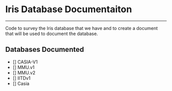 # Iris Database Documentaiton
---
Code to survey the Iris database that we have and to create a document that will be used to document the database.

## Databases Documented

- [] CASIA-V1
- [] MMU.v1
- [] MMU.v2
- [] IITDv1
- [] Casia